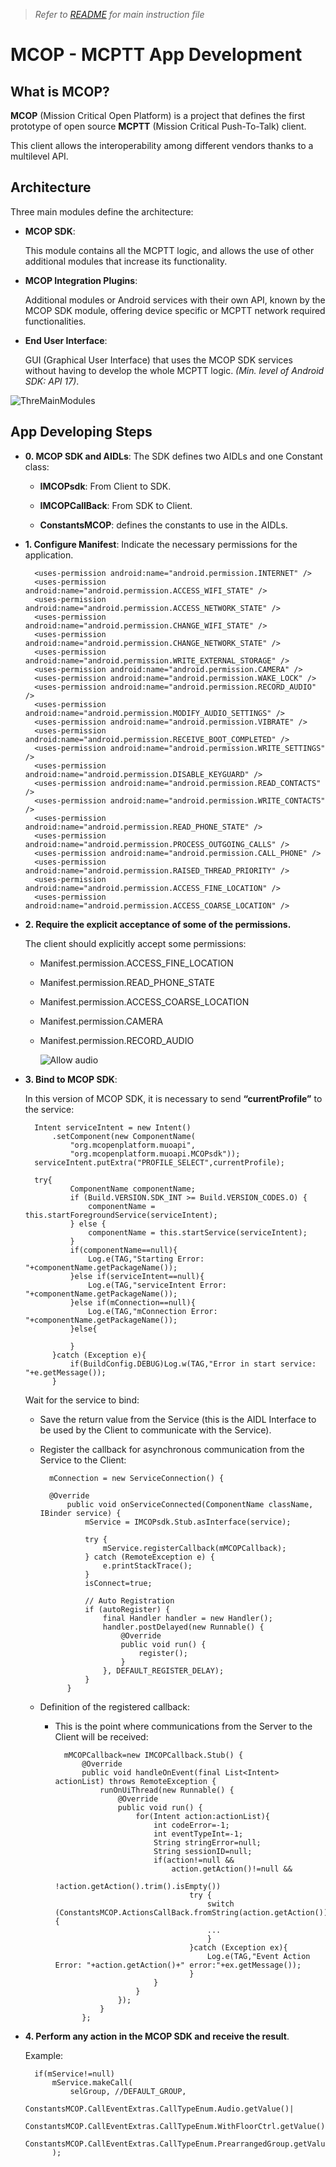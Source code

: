 > *Refer to* [*README*](../README.md) *for main instruction file*

# MCOP - MCPTT App Development

## What is MCOP?

**MCOP** (Mission Critical Open Platform) is a project that defines the first prototype of open source **MCPTT** (Mission Critical Push-To-Talk) client.

This client allows the interoperability among different vendors thanks to a multilevel API.

## Architecture

Three main modules define the architecture: 

* **MCOP SDK**:

	This module contains all the MCPTT logic, and allows the use of other additional modules that increase its functionality. 

* **MCOP Integration Plugins**:

	Additional modules or Android services with their own API, known by the MCOP SDK module, offering device specific or MCPTT network required functionalities. 

* **End User Interface**:

	GUI (Graphical User Interface) that uses the MCOP SDK services without having to develop the whole MCPTT logic. *(Min. level of Android SDK: API 17)*.

![ThreMainModules](../images/threemainmodules.png)

## App Developing Steps

* **0. MCOP SDK and AIDLs**: The SDK defines two AIDLs and one Constant class:

	* **IMCOPsdk**: From Client to SDK.

	* **IMCOPCallBack**: From SDK to Client.

	* **ConstantsMCOP**: defines the constants to use in the AIDLs.

* **1. Configure Manifest**: Indicate the necessary permissions for the application.

		<uses-permission android:name="android.permission.INTERNET" />
    	<uses-permission android:name="android.permission.ACCESS_WIFI_STATE" />
    	<uses-permission android:name="android.permission.ACCESS_NETWORK_STATE" />
    	<uses-permission android:name="android.permission.CHANGE_WIFI_STATE" />
    	<uses-permission android:name="android.permission.CHANGE_NETWORK_STATE" />
    	<uses-permission android:name="android.permission.WRITE_EXTERNAL_STORAGE" />
    	<uses-permission android:name="android.permission.CAMERA" />
    	<uses-permission android:name="android.permission.WAKE_LOCK" />
    	<uses-permission android:name="android.permission.RECORD_AUDIO" />
    	<uses-permission android:name="android.permission.MODIFY_AUDIO_SETTINGS" />
    	<uses-permission android:name="android.permission.VIBRATE" />
    	<uses-permission android:name="android.permission.RECEIVE_BOOT_COMPLETED" />
    	<uses-permission android:name="android.permission.WRITE_SETTINGS" />
    	<uses-permission android:name="android.permission.DISABLE_KEYGUARD" />
    	<uses-permission android:name="android.permission.READ_CONTACTS" />
    	<uses-permission android:name="android.permission.WRITE_CONTACTS" />
    	<uses-permission android:name="android.permission.READ_PHONE_STATE" />
    	<uses-permission android:name="android.permission.PROCESS_OUTGOING_CALLS" />
    	<uses-permission android:name="android.permission.CALL_PHONE" />
    	<uses-permission android:name="android.permission.RAISED_THREAD_PRIORITY" />
    	<uses-permission android:name="android.permission.ACCESS_FINE_LOCATION" />
    	<uses-permission android:name="android.permission.ACCESS_COARSE_LOCATION" />

* **2. Require the explicit acceptance of some of the permissions.**

	The client should explicitly accept some permissions:

	* Manifest.permission.ACCESS\_FINE\_LOCATION

	* Manifest.permission.READ\_PHONE\_STATE

	* Manifest.permission.ACCESS\_COARSE\_LOCATION

	* Manifest.permission.CAMERA

	* Manifest.permission.RECORD\_AUDIO

		![Allow audio](../images/images_allow1RecordAudio.png)

* **3. Bind to MCOP SDK**:

	In this version of MCOP SDK, it is necessary to send **“currentProfile”** to the service:

		Intent serviceIntent = new Intent()
			.setComponent(new ComponentName(
				"org.mcopenplatform.muoapi",
				"org.mcopenplatform.muoapi.MCOPsdk")); 
		serviceIntent.putExtra("PROFILE_SELECT",currentProfile);
		
		try{
                ComponentName componentName;
                if (Build.VERSION.SDK_INT >= Build.VERSION_CODES.O) {
                    componentName = this.startForegroundService(serviceIntent);
                } else {
                    componentName = this.startService(serviceIntent);
                }
                if(componentName==null){
                    Log.e(TAG,"Starting Error: "+componentName.getPackageName());
                }else if(serviceIntent==null){
                    Log.e(TAG,"serviceIntent Error: "+componentName.getPackageName());
                }else if(mConnection==null){
                    Log.e(TAG,"mConnection Error: "+componentName.getPackageName());
                }else{

                }
            }catch (Exception e){
                if(BuildConfig.DEBUG)Log.w(TAG,"Error in start service: "+e.getMessage());
            }

	Wait for the service to bind:

	* Save the return value from the Service (this is the AIDL Interface to be used by the Client to communicate with the Service).

	* Register the callback for asynchronous communication from the Service to the Client:

			mConnection = new ServiceConnection() {
			
			@Override
                public void onServiceConnected(ComponentName className, IBinder service) {
                    mService = IMCOPsdk.Stub.asInterface(service);

                    try {
                        mService.registerCallback(mMCOPCallback);
                    } catch (RemoteException e) {
                        e.printStackTrace();
                    }
                    isConnect=true;

                    // Auto Registration
                    if (autoRegister) {
                        final Handler handler = new Handler();
                        handler.postDelayed(new Runnable() {
                            @Override
                            public void run() {
                                register();
                            }
                        }, DEFAULT_REGISTER_DELAY);
                    }
                }

	* Definition of the registered callback:

		* This is the point where communications from the Server to the Client will be received:

				mMCOPCallback=new IMCOPCallback.Stub() {
					@Override
					public void handleOnEvent(final List<Intent> actionList) throws RemoteException {
						runOnUiThread(new Runnable() {
							@Override
							public void run() {
								for(Intent action:actionList){
									int codeError=-1;
									int eventTypeInt=-1;
									String stringError=null;
									String sessionID=null;
									if(action!=null &&
										action.getAction()!=null &&
										!action.getAction().trim().isEmpty())
											try {
												switch (ConstantsMCOP.ActionsCallBack.fromString(action.getAction())){
												...
												}
											}catch (Exception ex){
												Log.e(TAG,"Event Action Error: "+action.getAction()+" error:"+ex.getMessage());
											}
									}
								}
							});
						}
					};


* **4. Perform any action in the MCOP SDK and receive the result**.

	Example:

		if(mService!=null)
			mService.makeCall(
				selGroup, //DEFAULT_GROUP,
				ConstantsMCOP.CallEventExtras.CallTypeEnum.Audio.getValue()|
				ConstantsMCOP.CallEventExtras.CallTypeEnum.WithFloorCtrl.getValue()| 
				ConstantsMCOP.CallEventExtras.CallTypeEnum.PrearrangedGroup.getValue()
			);
			





